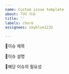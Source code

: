 ```yaml
---
name: Custom issue template
about: 기타 이슈
title: ''
labels: chore
assignees: skyblue1232

---
```


📌이슈 제목

📜이슈 설명

📁해당 이슈의 필요성
